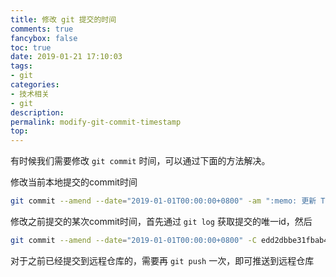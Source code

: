 ```yaml
---
title: 修改 git 提交的时间
comments: true
fancybox: false
toc: true
date: 2019-01-21 17:10:03
tags:
- git
categories:
- 技术相关
- git
description:
permalink: modify-git-commit-timestamp
top:
---
```

有时候我们需要修改 `git commit` 时间，可以通过下面的方法解决。

修改当前本地提交的commit时间

```bash
git commit --amend --date="2019-01-01T00:00:00+0800" -am ":memo: 更新 TODO.md"
```

修改之前提交的某次commit时间，首先通过 `git log` 获取提交的唯一id，然后

```bash
git commit --amend --date="2019-01-01T00:00:00+0800" -C edd2dbbe31fbab492f337628011119493a12a9c6
```

对于之前已经提交到远程仓库的，需要再 `git push` 一次，即可推送到远程仓库